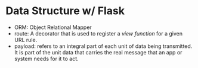 # Data Structure w/ Flask

- ORM: Object Relational Mapper
- route: A decorator that is used to register a *view function* for a given URL rule.
- payload: refers to an integral part of each unit of data being transmitted. It is part of the unit data that carries the real message that an app or system needs for it to act.
